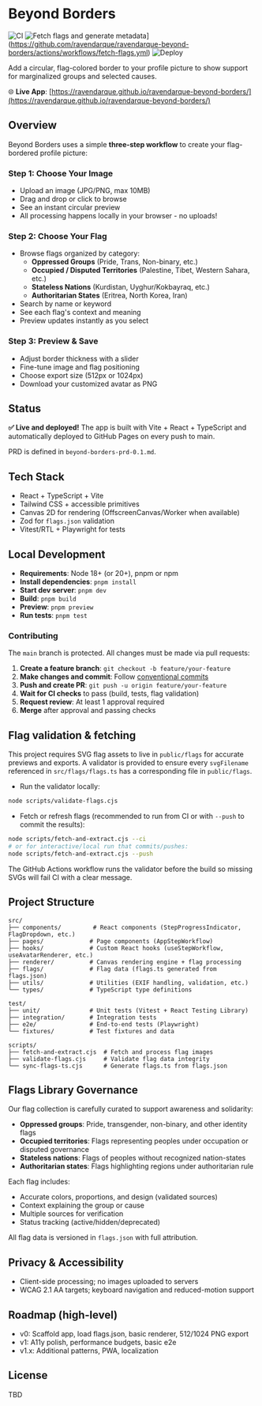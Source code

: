 # Beyond Borders

![CI](https://github.com/ravendarque/ravendarque-beyond-borders/actions/workflows/ci.yml/badge.svg)
![Fetch flags and generate metadata](https://github.com/ravendarque/ravendarque-beyond-borders/actions/workflows/fetch-flags.yml/badge.svg)](https://github.com/ravendarque/ravendarque-beyond-borders/actions/workflows/fetch-flags.yml)
![Deploy](https://github.com/ravendarque/ravendarque-beyond-borders/actions/workflows/deploy-pages.yml/badge.svg)

Add a circular, flag-colored border to your profile picture to show support for marginalized groups and selected causes.

🌐 **Live App**: [https://ravendarque.github.io/ravendarque-beyond-borders/](https://ravendarque.github.io/ravendarque-beyond-borders/)

## Overview

Beyond Borders uses a simple **three-step workflow** to create your flag-bordered profile picture:

### Step 1: Choose Your Image
- Upload an image (JPG/PNG, max 10MB)
- Drag and drop or click to browse
- See an instant circular preview
- All processing happens locally in your browser - no uploads!

### Step 2: Choose Your Flag
- Browse flags organized by category:
  - **Oppressed Groups** (Pride, Trans, Non-binary, etc.)
  - **Occupied / Disputed Territories** (Palestine, Tibet, Western Sahara, etc.)
  - **Stateless Nations** (Kurdistan, Uyghur/Kokbayraq, etc.)
  - **Authoritarian States** (Eritrea, North Korea, Iran)
- Search by name or keyword
- See each flag's context and meaning
- Preview updates instantly as you select

### Step 3: Preview & Save
- Adjust border thickness with a slider
- Fine-tune image and flag positioning
- Choose export size (512px or 1024px)
- Download your customized avatar as PNG

## Status
**✅ Live and deployed!** The app is built with Vite + React + TypeScript and automatically deployed to GitHub Pages on every push to main.

PRD is defined in `beyond-borders-prd-0.1.md`.

## Tech Stack
- React + TypeScript + Vite
- Tailwind CSS + accessible primitives
- Canvas 2D for rendering (OffscreenCanvas/Worker when available)
- Zod for `flags.json` validation
- Vitest/RTL + Playwright for tests

## Local Development
- **Requirements**: Node 18+ (or 20+), pnpm or npm
- **Install dependencies**: `pnpm install`
- **Start dev server**: `pnpm dev`
- **Build**: `pnpm build`
- **Preview**: `pnpm preview`
- **Run tests**: `pnpm test`

### Contributing

The `main` branch is protected. All changes must be made via pull requests:

1. **Create a feature branch**: `git checkout -b feature/your-feature`
2. **Make changes and commit**: Follow [conventional commits](https://www.conventionalcommits.org/)
3. **Push and create PR**: `git push -u origin feature/your-feature`
4. **Wait for CI checks** to pass (build, tests, flag validation)
5. **Request review**: At least 1 approval required
6. **Merge** after approval and passing checks

  ## Flag validation & fetching

  This project requires SVG flag assets to live in `public/flags` for accurate previews and exports. A validator is provided to ensure every `svgFilename` referenced in `src/flags/flags.ts` has a corresponding file in `public/flags`.

  - Run the validator locally:

  ```bash
  node scripts/validate-flags.cjs
  ```

  - Fetch or refresh flags (recommended to run from CI or with `--push` to commit the results):

  ```bash
  node scripts/fetch-and-extract.cjs --ci
  # or for interactive/local run that commits/pushes:
  node scripts/fetch-and-extract.cjs --push
  ```

  The GitHub Actions workflow runs the validator before the build so missing SVGs will fail CI with a clear message.

## Project Structure

```
src/
├── components/         # React components (StepProgressIndicator, FlagDropdown, etc.)
├── pages/             # Page components (AppStepWorkflow)
├── hooks/             # Custom React hooks (useStepWorkflow, useAvatarRenderer, etc.)
├── renderer/          # Canvas rendering engine + flag processing
├── flags/             # Flag data (flags.ts generated from flags.json)
├── utils/             # Utilities (EXIF handling, validation, etc.)
└── types/             # TypeScript type definitions

test/
├── unit/              # Unit tests (Vitest + React Testing Library)
├── integration/       # Integration tests
├── e2e/               # End-to-end tests (Playwright)
└── fixtures/          # Test fixtures and data

scripts/
├── fetch-and-extract.cjs  # Fetch and process flag images
├── validate-flags.cjs     # Validate flag data integrity
└── sync-flags-ts.cjs      # Generate flags.ts from flags.json
```

## Flags Library Governance

Our flag collection is carefully curated to support awareness and solidarity:

- **Oppressed groups**: Pride, transgender, non-binary, and other identity flags
- **Occupied territories**: Flags representing peoples under occupation or disputed governance
- **Stateless nations**: Flags of peoples without recognized nation-states
- **Authoritarian states**: Flags highlighting regions under authoritarian rule

Each flag includes:
- Accurate colors, proportions, and design (validated sources)
- Context explaining the group or cause
- Multiple sources for verification
- Status tracking (active/hidden/deprecated)

All flag data is versioned in `flags.json` with full attribution.

## Privacy & Accessibility
- Client-side processing; no images uploaded to servers
- WCAG 2.1 AA targets; keyboard navigation and reduced-motion support

## Roadmap (high-level)
- v0: Scaffold app, load flags.json, basic renderer, 512/1024 PNG export
- v1: A11y polish, performance budgets, basic e2e
- v1.x: Additional patterns, PWA, localization

## License
TBD

